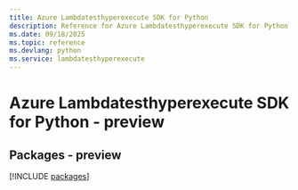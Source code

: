 ```yaml
---
title: Azure Lambdatesthyperexecute SDK for Python
description: Reference for Azure Lambdatesthyperexecute SDK for Python
ms.date: 09/18/2025
ms.topic: reference
ms.devlang: python
ms.service: lambdatesthyperexecute
---
```

# Azure Lambdatesthyperexecute SDK for Python - preview
## Packages - preview
[!INCLUDE [packages](lambdatesthyperexecute-index.md)]